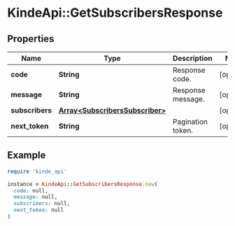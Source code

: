 # KindeApi::GetSubscribersResponse

## Properties

| Name | Type | Description | Notes |
| ---- | ---- | ----------- | ----- |
| **code** | **String** | Response code. | [optional] |
| **message** | **String** | Response message. | [optional] |
| **subscribers** | [**Array&lt;SubscribersSubscriber&gt;**](SubscribersSubscriber.md) |  | [optional] |
| **next_token** | **String** | Pagination token. | [optional] |

## Example

```ruby
require 'kinde_api'

instance = KindeApi::GetSubscribersResponse.new(
  code: null,
  message: null,
  subscribers: null,
  next_token: null
)
```

